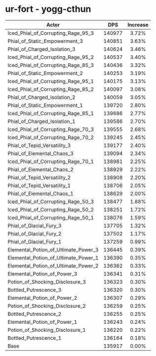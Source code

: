 # ur-fort - yogg-cthun
| Actor | DPS | Increase |
|---|:---:|:---:|
|Iced_Phial_of_Corrupting_Rage_95_3|140977|3.72%|
|Phial_of_Static_Empowerment_3|140851|3.63%|
|Phial_of_Charged_Isolation_3|140624|3.46%|
|Iced_Phial_of_Corrupting_Rage_95_2|140537|3.40%|
|Iced_Phial_of_Corrupting_Rage_85_3|140436|3.32%|
|Phial_of_Static_Empowerment_2|140253|3.19%|
|Iced_Phial_of_Corrupting_Rage_95_1|140175|3.13%|
|Iced_Phial_of_Corrupting_Rage_85_2|140097|3.08%|
|Phial_of_Charged_Isolation_2|140059|3.05%|
|Phial_of_Static_Empowerment_1|139720|2.80%|
|Iced_Phial_of_Corrupting_Rage_85_1|139686|2.77%|
|Phial_of_Charged_Isolation_1|139586|2.70%|
|Iced_Phial_of_Corrupting_Rage_70_3|139555|2.68%|
|Iced_Phial_of_Corrupting_Rage_70_2|139245|2.45%|
|Phial_of_Tepid_Versatility_3|139177|2.40%|
|Phial_of_Elemental_Chaos_3|139094|2.34%|
|Iced_Phial_of_Corrupting_Rage_70_1|138981|2.25%|
|Phial_of_Elemental_Chaos_2|138929|2.22%|
|Phial_of_Tepid_Versatility_2|138908|2.20%|
|Phial_of_Tepid_Versatility_1|138706|2.05%|
|Phial_of_Elemental_Chaos_1|138629|2.00%|
|Iced_Phial_of_Corrupting_Rage_50_3|138477|1.88%|
|Iced_Phial_of_Corrupting_Rage_50_2|138251|1.72%|
|Iced_Phial_of_Corrupting_Rage_50_1|138076|1.59%|
|Phial_of_Glacial_Fury_3|137705|1.32%|
|Phial_of_Glacial_Fury_2|137502|1.17%|
|Phial_of_Glacial_Fury_1|137259|0.99%|
|Elemental_Potion_of_Ultimate_Power_3|136445|0.39%|
|Elemental_Potion_of_Ultimate_Power_1|136390|0.35%|
|Elemental_Potion_of_Ultimate_Power_2|136362|0.33%|
|Elemental_Potion_of_Power_3|136341|0.31%|
|Potion_of_Shocking_Disclosure_3|136323|0.30%|
|Bottled_Putrescence_3|136320|0.30%|
|Elemental_Potion_of_Power_2|136307|0.29%|
|Potion_of_Shocking_Disclosure_2|136259|0.25%|
|Bottled_Putrescence_2|136255|0.25%|
|Elemental_Potion_of_Power_1|136243|0.24%|
|Potion_of_Shocking_Disclosure_1|136220|0.22%|
|Bottled_Putrescence_1|136164|0.18%|
|Base|135917|0.00%|
